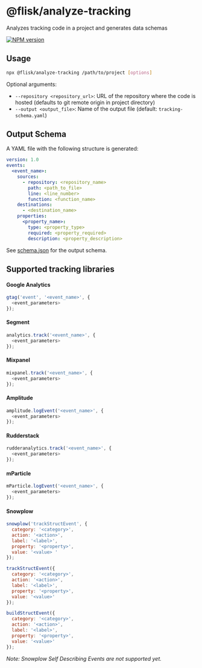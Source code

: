 # @flisk/analyze-tracking

Analyzes tracking code in a project and generates data schemas

[![NPM version](https://img.shields.io/npm/v/@flisk/analyze-tracking.svg)](https://www.npmjs.com/package/@flisk/analyze-tracking)


## Usage
```sh
npx @flisk/analyze-tracking /path/to/project [options]
```

Optional arguments:
- `--repository <repository_url>`: URL of the repository where the code is hosted (defaults to git remote origin in project directory)
- `--output <output_file>`: Name of the output file (default: `tracking-schema.yaml`)


## Output Schema
A YAML file with the following structure is generated:

```yaml
version: 1.0
events:
  <event_name>:
    sources:
      - repository: <repository_name>
        path: <path_to_file>
        line: <line_number>
        function: <function_name>
    destinations:
      - <destination_name>
    properties:
      <property_name>:
        type: <property_type>
        required: <property_required>
        description: <property_description>
```

See [schema.json](schema.json) for the output schema.


## Supported tracking libraries

#### Google Analytics
```js
gtag('event', '<event_name>', {
  <event_parameters>
});
```


#### Segment
```js
analytics.track('<event_name>', {
  <event_parameters>
});
```


#### Mixpanel
```js
mixpanel.track('<event_name>', {
  <event_parameters>
});
```


#### Amplitude
```js
amplitude.logEvent('<event_name>', {
  <event_parameters>
});
```


#### Rudderstack
```js
rudderanalytics.track('<event_name>', {
  <event_parameters>
});
```


#### mParticle
```js
mParticle.logEvent('<event_name>', {
  <event_parameters>
});
```


#### Snowplow
```js
snowplow('trackStructEvent', {
  category: '<category>',
  action: '<action>',
  label: '<label>',
  property: '<property>',
  value: '<value> '
});
```

```js
trackStructEvent({
  category: '<category>',
  action: '<action>',
  label: '<label>',
  property: '<property>',
  value: '<value>'
});
```

```js
buildStructEvent({
  category: '<category>',
  action: '<action>',
  label: '<label>',
  property: '<property>',
  value: '<value>'
});
```

_Note: Snowplow Self Describing Events are not supported yet._
